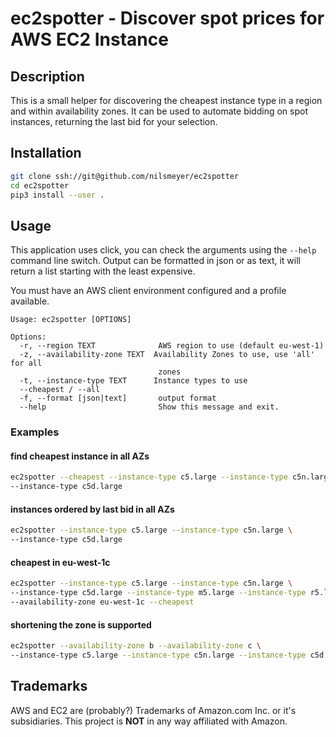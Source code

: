 # ec2spotter - Discover spot prices for AWS EC2 Instance
## Description
This is a small helper for discovering the cheapest instance type in a region
and within availability zones. It can be used to automate bidding on spot
instances, returning the last bid for your selection. 

## Installation
```bash
git clone ssh://git@github.com/nilsmeyer/ec2spotter
cd ec2spotter
pip3 install --user . 
```

## Usage
This application uses click, you can check the arguments using the `--help`
command line switch. Output can be formatted in json or as text, it will
return a list starting with the least expensive.

You must have an AWS client environment configured and a profile available.

```
Usage: ec2spotter [OPTIONS]

Options:
  -r, --region TEXT              AWS region to use (default eu-west-1)
  -z, --availability-zone TEXT  Availability Zones to use, use 'all' for all
                                 zones
  -t, --instance-type TEXT      Instance types to use
  --cheapest / --all
  -f, --format [json|text]       output format
  --help                         Show this message and exit.
```

### Examples
#### find cheapest instance in all AZs
```bash
ec2spotter --cheapest --instance-type c5.large --instance-type c5n.large \
--instance-type c5d.large
```

#### instances ordered by last bid in all AZs
```bash
ec2spotter --instance-type c5.large --instance-type c5n.large \ 
--instance-type c5d.large
```

#### cheapest in eu-west-1c
```bash
ec2spotter --instance-type c5.large --instance-type c5n.large \
--instance-type c5d.large --instance-type m5.large --instance-type r5.large \
--availability-zone eu-west-1c --cheapest
```

#### shortening the zone is supported
```bash
ec2spotter --availability-zone b --availability-zone c \
--instance-type c5.large --instance-type c5n.large --instance-type c5d.large
```

## Trademarks
AWS and EC2 are (probably?) Trademarks of Amazon.com Inc. or it's subsidiaries. This
project is **NOT** in any way affiliated with Amazon. 